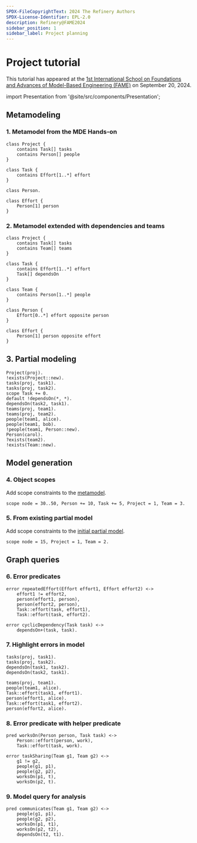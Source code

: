 ```yaml
---
SPDX-FileCopyrightText: 2024 The Refinery Authors
SPDX-License-Identifier: EPL-2.0
description: Refinery@FAME2024
sidebar_position: 1
sidebar_label: Project planning
---
```


# Project tutorial

This tutorial has appeared at the [1st International School on Foundations and Advances of Model-Based Engineering (FAME)](https://fame-school.github.io/) on September 20, 2024.

import Presentation from '@site/src/components/Presentation';

<Presentation src="/tutorials/fame24.pdf" />

## Metamodeling

### 1. Metamodel from the MDE Hands-on

```refinery try
class Project {
    contains Task[] tasks
    contains Person[] people
}

class Task {
    contains Effort[1..*] effort
}

class Person.

class Effort {
    Person[1] person
}
```

### 2. Metamodel extended with dependencies and teams

```refinery checkpoint=metamodel try
class Project {
    contains Task[] tasks
    contains Team[] teams
}

class Task {
    contains Effort[1..*] effort
    Task[] dependsOn
}

class Team {
    contains Person[1..*] people
}

class Person {
    Effort[0..*] effort opposite person
}

class Effort {
    Person[1] person opposite effort
}
```

## 3. Partial modeling

```refinery continue=metamodel checkpoint=instance try
Project(proj).
!exists(Project::new).
tasks(proj, task1).
tasks(proj, task2).
scope Task += 0.
default !dependsOn(*, *).
dependsOn(task2, task1).
teams(proj, team1).
teams(proj, team2).
people(team1, alice).
people(team1, bob).
!people(team1, Person::new).
Person(carol).
?exists(team2).
!exists(Team::new).
```

## Model generation

### 4. Object scopes

Add scope constraints to the [metamodel](#2-metamodel-extended-with-dependencies-and-teams).

```refinery continue=metamodel try
scope node = 30..50, Person += 10, Task += 5, Project = 1, Team = 3.
```

### 5. From existing partial model

Add scope constraints to the [initial partial model](#3-partial-modeling).

```refinery continue=instance checkpoint=scope try
scope node = 15, Project = 1, Team = 2.
```

## Graph queries

### 6. Error predicates

```refinery continue=scope checkpoint=error try
error repeatedEffort(Effort effort1, Effort effort2) <->
    effort1 != effort2,
    person(effort1, person),
    person(effort2, person),
    Task::effort(task, effort1),
    Task::effort(task, effort2).

error cyclicDependency(Task task) <->
    dependsOn+(task, task).
```

### 7. Highlight errors in model

```refinery continue=error try
tasks(proj, task1).
tasks(proj, task2).
dependsOn(task1, task2).
dependsOn(task2, task1).

teams(proj, team1).
people(team1, alice).
Task::effort(task1, effort1).
person(effort1, alice).
Task::effort(task1, effort2).
person(effort2, alice).
```

### 8. Error predicate with helper predicate

```refinery continue=error try
pred worksOn(Person person, Task task) <->
    Person::effort(person, work),
    Task::effort(task, work).

error taskSharing(Team g1, Team g2) <->
    g1 != g2,
    people(g1, p1),
    people(g2, p2),
    worksOn(p1, t),
    worksOn(p2, t).
```

### 9. Model query for analysis

```refinery continue try
pred communicates(Team g1, Team g2) <->
    people(g1, p1),
    people(g2, p2),
    worksOn(p1, t1),
    worksOn(p2, t2),
    dependsOn(t2, t1).
```

